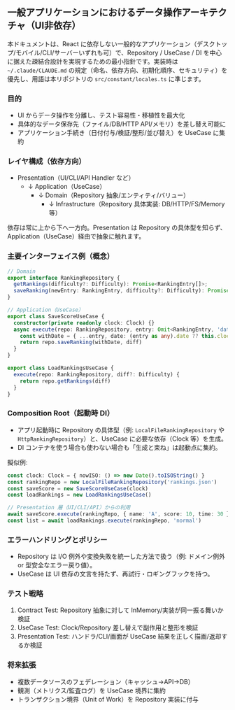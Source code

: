 ## 一般アプリケーションにおけるデータ操作アーキテクチャ（UI非依存）

本ドキュメントは、React に依存しない一般的なアプリケーション（デスクトップ/モバイル/CLI/サーバーいずれも可）で、Repository / UseCase / DI を中心に据えた疎結合設計を実現するための最小指針です。実装時は `~/.claude/CLAUDE.md` の規定（命名、依存方向、初期化順序、セキュリティ）を優先し、用語は本リポジトリの `src/constant/locales.ts` に準じます。

### 目的
- UI からデータ操作を分離し、テスト容易性・移植性を最大化
- 具体的なデータ保存先（ファイル/DB/HTTP API/メモリ）を差し替え可能に
- アプリケーション手続き（日付付与/検証/整形/並び替え）を UseCase に集約

### レイヤ構成（依存方向）
- Presentation（UI/CLI/API Handler など）
  - ↓ Application（UseCase）
    - ↓ Domain（Repository 抽象/エンティティ/バリュー）
      - ↓ Infrastructure（Repository 具体実装: DB/HTTP/FS/Memory 等）

依存は常に上から下へ一方向。Presentation は Repository の具体型を知らず、Application（UseCase）経由で抽象に触れます。

### 主要インターフェイス例（概念）
```ts
// Domain
export interface RankingRepository {
  getRankings(difficulty?: Difficulty): Promise<RankingEntry[]>;
  saveRanking(newEntry: RankingEntry, difficulty?: Difficulty): Promise<RankingEntry[]>;
}

// Application（UseCase）
export class SaveScoreUseCase {
  constructor(private readonly clock: Clock) {}
  async execute(repo: RankingRepository, entry: Omit<RankingEntry, 'date'> | RankingEntry, diff?: Difficulty) {
    const withDate = { ...entry, date: (entry as any).date ?? this.clock.nowISO() } as RankingEntry
    return repo.saveRanking(withDate, diff)
  }
}

export class LoadRankingsUseCase {
  execute(repo: RankingRepository, diff?: Difficulty) {
    return repo.getRankings(diff)
  }
}
```

### Composition Root（起動時 DI）
- アプリ起動時に Repository の具体型（例: `LocalFileRankingRepository` や `HttpRankingRepository`）と、UseCase に必要な依存（Clock 等）を生成。
- DI コンテナを使う場合も使わない場合も「生成と束ね」は起動点に集約。

擬似例:
```ts
const clock: Clock = { nowISO: () => new Date().toISOString() }
const rankingRepo = new LocalFileRankingRepository('rankings.json')
const saveScore = new SaveScoreUseCase(clock)
const loadRankings = new LoadRankingsUseCase()

// Presentation 層（UI/CLI/API）からの利用
await saveScore.execute(rankingRepo, { name: 'A', score: 10, time: 30 }, 'normal')
const list = await loadRankings.execute(rankingRepo, 'normal')
```

### エラーハンドリングとポリシー
- Repository は I/O 例外や変換失敗を統一した方法で扱う（例: ドメイン例外 or 型安全なエラー戻り値）。
- UseCase は UI 依存の文言を持たず、再試行・ロギングフックを持つ。

### テスト戦略
1) Contract Test: Repository 抽象に対して InMemory/実装が同一振る舞いか検証
2) UseCase Test: Clock/Repository 差し替えで副作用と整形を検証
3) Presentation Test: ハンドラ/CLI/画面が UseCase 結果を正しく描画/返却するか検証

### 将来拡張
- 複数データソースのフェデレーション（キャッシュ→API→DB）
- 観測（メトリクス/監査ログ）を UseCase 境界に集約
- トランザクション境界（Unit of Work）を Repository 実装に付与


